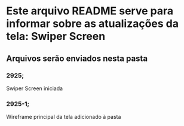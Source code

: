 # Este arquivo README serve para informar sobre as atualizações da tela: Swiper Screen

## Arquivos serão enviados nesta pasta

### 2925;
Swiper Screen iniciada

### 2925-1;
Wireframe principal da tela adicionado à pasta